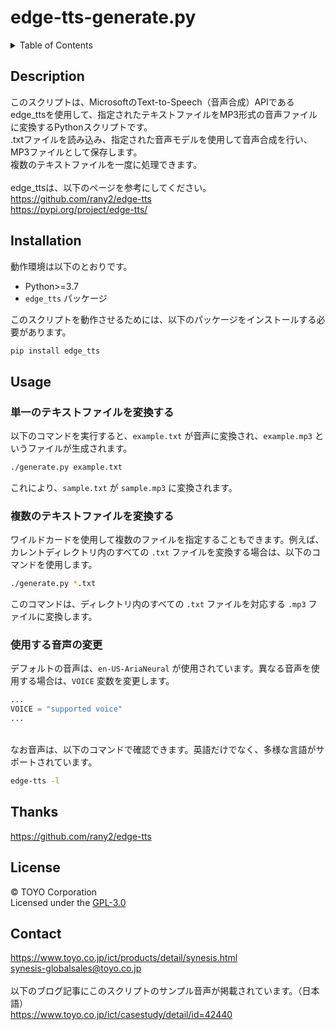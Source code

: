 # edge-tts-generate.py

<!-- TOC -->
<details>
  <summary>Table of Contents</summary>
  <ol>
    <li><a href="#description">Description</a></li>
    <li><a href="#installation">Installation</a></li>
    <li><a href="#usage">Usage</a></li>
    <li><a href="#thanks">Thanks</a></li>
    <li><a href="#license">License</a></li>
    <li><a href="#contact">Contact</a></li>
  </ol>
</details>


## Description  
このスクリプトは、MicrosoftのText-to-Speech（音声合成）APIであるedge_ttsを使用して、指定されたテキストファイルをMP3形式の音声ファイルに変換するPythonスクリプトです。  
.txtファイルを読み込み、指定された音声モデルを使用して音声合成を行い、MP3ファイルとして保存します。  
複数のテキストファイルを一度に処理できます。  
<br>
edge_ttsは、以下のページを参考にしてください。  
https://github.com/rany2/edge-tts  
https://pypi.org/project/edge-tts/ 

##  Installation  
動作環境は以下のとおりです。  
- Python>=3.7
- `edge_tts` パッケージ
  
このスクリプトを動作させるためには、以下のパッケージをインストールする必要があります。
```bash
pip install edge_tts
```

## Usage  

### 単一のテキストファイルを変換する
以下のコマンドを実行すると、`example.txt` が音声に変換され、`example.mp3` というファイルが生成されます。
```bash
./generate.py example.txt
```
これにより、`sample.txt` が `sample.mp3` に変換されます。

### 複数のテキストファイルを変換する
ワイルドカードを使用して複数のファイルを指定することもできます。例えば、カレントディレクトリ内のすべての `.txt` ファイルを変換する場合は、以下のコマンドを使用します。
```bash
./generate.py *.txt
```
このコマンドは、ディレクトリ内のすべての `.txt` ファイルを対応する `.mp3` ファイルに変換します。

### 使用する音声の変更  
デフォルトの音声は、`en-US-AriaNeural` が使用されています。異なる音声を使用する場合は、`VOICE` 変数を変更します。

```python
...
VOICE = "supported voice"
...
```
<br>
なお音声は、以下のコマンドで確認できます。英語だけでなく、多様な言語がサポートされています。  

```bash
edge-tts -l
```

## Thanks
https://github.com/rany2/edge-tts

## License  
© TOYO Corporation  
Licensed under the [GPL-3.0](https://github.com/synesis-toyo/generate?tab=GPL-3.0-1-ov-file)

## Contact
https://www.toyo.co.jp/ict/products/detail/synesis.html  
[synesis-globalsales@toyo.co.jp](<mailto:synesis-globalsales@toyo.co.jp>)  
<br>
以下のブログ記事にこのスクリプトのサンプル音声が掲載されています。（日本語）  
https://www.toyo.co.jp/ict/casestudy/detail/id=42440

